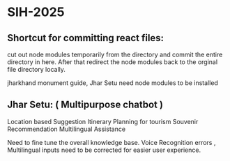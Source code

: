 # SIH-2025
## Shortcut for committing react files: 
cut out node modules temporarily from the directory and commit the entire directory in here. After that redirect the node modules back to the orginal file directory locally. 


jharkhand monument guide, Jhar Setu need node modules to be installed

## Jhar Setu: ( Multipurpose chatbot )
Location based Suggestion
Itinerary Planning for tourism
Souvenir Recommendation
Multilingual Assistance 


Need to fine tune the overall knowledge base. Voice Recognition errors , Multilingual inputs need to be corrected for easier user experience. 
